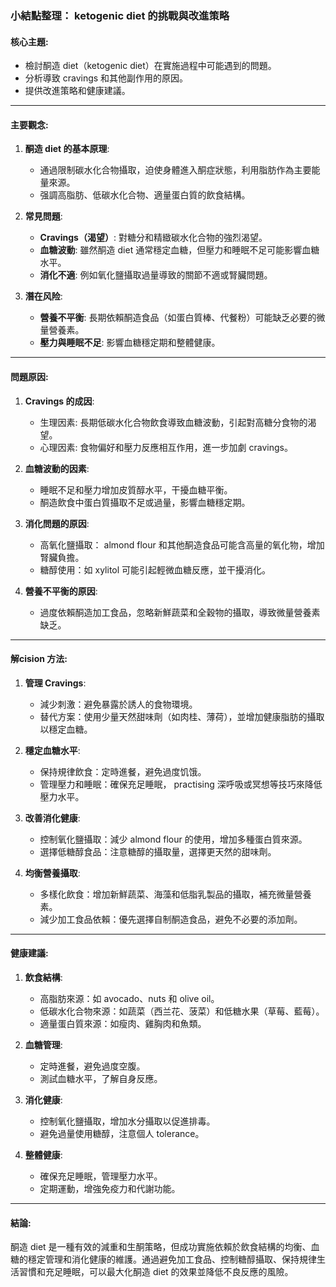 ### 小結點整理： ketogenic diet 的挑戰與改進策略

#### 核心主題:
- 檢討酮造 diet（ketogenic diet）在實施過程中可能遇到的問題。
- 分析導致 cravings 和其他副作用的原因。
- 提供改進策略和健康建議。

---

#### 主要觀念:
1. **酮造 diet 的基本原理**:
   - 通過限制碳水化合物攝取，迫使身體進入酮症狀態，利用脂肪作為主要能量來源。
   - 强調高脂肪、低碳水化合物、適量蛋白質的飲食結構。

2. **常見問題**:
   - **Cravings（渴望）**: 對糖分和精緻碳水化合物的強烈渴望。
   - **血糖波動**: 雖然酮造 diet 通常穩定血糖，但壓力和睡眠不足可能影響血糖水平。
   - **消化不適**: 例如氧化鹽攝取過量導致的關節不適或腎臟問題。

3. **潛在风险**:
   - **營養不平衡**: 長期依賴酮造食品（如蛋白質棒、代餐粉）可能缺乏必要的微量營養素。
   - **壓力與睡眠不足**: 影響血糖穩定期和整體健康。

---

#### 問題原因:
1. **Cravings 的成因**:
   - 生理因素: 長期低碳水化合物飲食導致血糖波動，引起對高糖分食物的渴望。
   - 心理因素: 食物偏好和壓力反應相互作用，進一步加劇 cravings。

2. **血糖波動的因素**:
   - 睡眠不足和壓力增加皮質醇水平，干擾血糖平衡。
   - 酮造飲食中蛋白質攝取不足或過量，影響血糖穩定期。

3. **消化問題的原因**:
   - 高氧化鹽攝取： almond flour 和其他酮造食品可能含高量的氧化物，增加腎臟負擔。
   - 糖醇使用：如 xylitol 可能引起輕微血糖反應，並干擾消化。

4. **營養不平衡的原因**:
   - 過度依賴酮造加工食品，忽略新鮮蔬菜和全穀物的攝取，導致微量營養素缺乏。

---

#### 解cision 方法:
1. **管理 Cravings**:
   - 減少刺激：避免暴露於誘人的食物環境。
   - 替代方案：使用少量天然甜味劑（如肉桂、薄荷），並增加健康脂肪的攝取以穩定血糖。

2. **穩定血糖水平**:
   - 保持規律飲食：定時進餐，避免過度饥饿。
   - 管理壓力和睡眠：確保充足睡眠， practising 深呼吸或冥想等技巧來降低壓力水平。

3. **改善消化健康**:
   - 控制氧化鹽攝取：減少 almond flour 的使用，增加多種蛋白質來源。
   - 選擇低糖醇食品：注意糖醇的攝取量，選擇更天然的甜味劑。

4. **均衡營養攝取**:
   - 多樣化飲食：增加新鮮蔬菜、海藻和低脂乳製品的攝取，補充微量營養素。
   - 減少加工食品依賴：優先選擇自制酮造食品，避免不必要的添加劑。

---

#### 健康建議:
1. **飲食結構**:
   - 高脂肪來源：如 avocado、nuts 和 olive oil。
   - 低碳水化合物來源：如蔬菜（西兰花、菠菜）和低糖水果（草莓、藍莓）。
   - 適量蛋白質來源：如瘦肉、雞胸肉和魚類。

2. **血糖管理**:
   - 定時進餐，避免過度空腹。
   - 測試血糖水平，了解自身反應。

3. **消化健康**:
   - 控制氧化鹽攝取，增加水分攝取以促進排毒。
   - 避免過量使用糖醇，注意個人 tolerance。

4. **整體健康**:
   - 確保充足睡眠，管理壓力水平。
   - 定期運動，增強免疫力和代謝功能。

---

#### 結論:
酮造 diet 是一種有效的減重和生酮策略，但成功實施依賴於飲食結構的均衡、血糖的穩定管理和消化健康的維護。通過避免加工食品、控制糖醇攝取、保持規律生活習慣和充足睡眠，可以最大化酮造 diet 的效果並降低不良反應的風險。